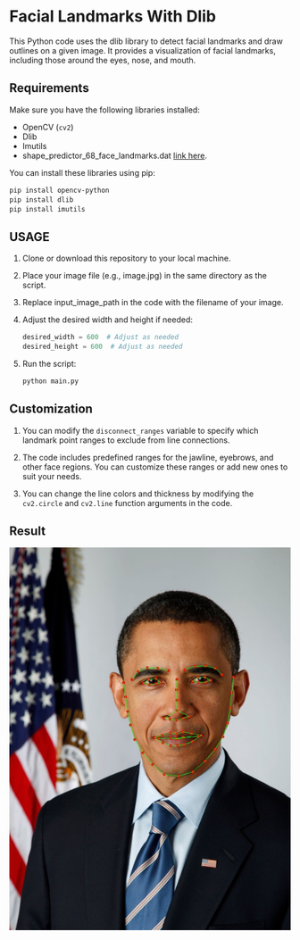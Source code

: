 # Facial Landmarks With Dlib

This Python code uses the dlib library to detect facial landmarks and draw outlines on a given image. It provides a visualization of facial landmarks, including those around the eyes, nose, and mouth.

## Requirements

Make sure you have the following libraries installed:

- OpenCV (`cv2`)
- Dlib
- Imutils
- shape_predictor_68_face_landmarks.dat [link here](https://github.com/davisking/dlib-models/blob/master/shape_predictor_68_face_landmarks.dat.bz2).

You can install these libraries using pip:

```bash
pip install opencv-python
pip install dlib
pip install imutils
```

## USAGE

1. Clone or download this repository to your local machine.

2. Place your image file (e.g., image.jpg) in the same directory as the script.

3. Replace input_image_path in the code with the filename of your image.

4. Adjust the desired width and height if needed:

    ```python
    desired_width = 600  # Adjust as needed
    desired_height = 600  # Adjust as needed
    ```

5. Run the script:

    ```bash
    python main.py
    ```

## Customization

1. You can modify the `disconnect_ranges` variable to specify which landmark point ranges to exclude from line connections.

2. The code includes predefined ranges for the jawline, eyebrows, and other face regions. You can customize these ranges or add new ones to suit your needs.

3. You can change the line colors and thickness by modifying the `cv2.circle` and `cv2.line` function arguments in the code.

## Result

![Local image](image\output_image.jpg)
